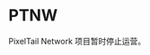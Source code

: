 # PTNW

PixelTail Network 项目暂时停止运营。

<!---
::: danger 请注意
**因无法满足 GDPR 条例，我们暂不向欧盟用户提供服务。**
:::

## PixelTailNetwork是什么

**PixelTailNetwork** (以下简称「**PTNW**」) 是以服务器运维、网站运维、Minecraft服务端制作、Spigot插件制作等项目为主要业务的PixelTail下属组织，中文名为**像素尾巴互联网络**。PTNW是一个技术导向的组织，在我们的人员筛选中人品是第一位，其次便是技术力。

::: info
我们暂时只对像素尾巴以其下属组织提供服务。
:::

PTNW正式建立于2021年2月，而实际上PTNW从2020年9月就已经开始对PixelTail提供服务。

## 为什么要建立PTNW

「**稳定**」是我们的最高追求。PTNW坚持以稳定、开放和无限制作为我们提供服务的原则。

PTNW希望为用户提供接近完美的服务，希望能为用户提供多样的服务。

PTNW为像素尾巴已经提供了PixelTail Wiki和游戏服务端运维服务、将要提供像素尾巴官网运维服务、未来还计划提供像素尾巴独立问卷系统的运维服务，有可能的话我们还会运维属于PixelTail的论坛。

## PTNW的运作方式

PTNW作为像素尾巴的下属机构，受像素尾巴管理组领导，在管理组的监督下与第三方开展合作。

PTNW认为满足像素尾巴对技术相关的所有需求是PTNW的首要目标，同时这也是至今PTNW存在的全部价值。

## PTNW现有成员名单

|名字/ID|成员等级|
| :-----------: | :---: |
|夏至/0wbillw0|L0|
|泯默/Vikot106|L0|
|澜羽/LY_LanYu|L0|
|银魂/Silver|L4|
|四水/|L4|
|黑月/|L4|
|德法/DeFeck|L5|
|秦/|L5|
|/window|L5|
|ww|L5|

## PTNW成员权益与等级

**可以通过晋升获得的成员等级**
|成员等级\成员权益|公网IP端口|云盘空间|小型服务器|问卷审核权|
| :------------: | :-----------: |:-----------: | :-----------: | :-----------: | 
|L1|√|√|√|√|
|L2|/|√|√|√|
|L3|/|√|/|√|
|L4|/|/|/|√|
|L5（旁观权限组）|/|/|/|/|

L5介绍：为了使PTNW正式成员之外的各界人士了解PTNW的运行方式、状况，PTNW会不定期开放一些名额，这些人员可以了解到PTNW的工作情况以及一些项目的最新进展。
问卷审核权介绍：可以审核PTNW的准入问卷，在人员招新中做出有实际作用的决策
云盘空间：是根据使用的量活动变化的不固定可用空间
小型服务器：需要成员主动申请，根据申请下发合理规模的服务器
公网IP端口：单个成员可用申请调用2个端口，但不能用于http的传输

**特殊成员等级**（无法通过晋升获得的成员等级，即伙伴等级）
PTNW需要与其他组织开展合作，这些合作伙伴将被划分至此
|伙伴等级\伙伴权益|定期的运行赞助|独立专用的服务器|
| :-----------: | :-----------: |:-----------: |
|LA|√|√|
|LB-Q|√|/|
|LB-N|/|√|
|LC|/|/|

注：LB-Q/N是同级但权益不同的两个权限组

## 成为PTNW成员的方式

我们会定期开放PTNW准入问卷，如果你通过了我们的准入问卷，你将有机会成为PTNW成员，当我们开启准入问卷时，我们会在像素尾巴旗下各个平台进行广播
我们也长期开启邀请制，你可以通过你的人脉加入我们

## PTNW的政策条款 

如果您使用了由PTNW提供的服务，我们将默认您同意以下政策以及条款：

### 用户服务条款

  ::: tip 注：

  感谢使用 PixelTailNetwork 提供的服务！本《用户服务条款》（以下简称“本条款”）是用户（以下简称“用户”或“你”）与 PixelTailNetwork（以下简称“我们”）之间的服务条款和免责声明，约束 PixelTailNetwork 与你之间的关系。请在使用 PixelTailNetwork 的服务前仔细阅读本条款，我们默认注册即是同意并接受本条款。

  用户在使用我们提供的服务或产品的过程中应遵守本条款。若用户在使用中出现相关争议，将按照本条款解决；若存在其他附加条款，则按照附加条款解决。

  我们保留在不通知用户的前提下，随时变更本条款及其附加条款的权利，条款变更对所有用户均生效。如果用户不接受变更后的条款，应立即停止使用 PixelTailNetwork 的服务并删除相关账号。

  本条款的最终解释权归 PixelTailNetwork 所有。

  :::

  在使用 PixelTailNetwork 提供的服务的过程中，你不能做以下这些事：

  - 发布中国大陆禁止的内容，包括但不限于黄、赌、毒等内容；
  - 发布擦边球内容；
  - 任何中国大陆相关法律法规禁止的用途；
  - 其他滥用用途。

  PixelTailNetwork 将会定期进行相关审查，若发现违反本条款中规定的内容，我们有权在不做任何通知的情况下，立即封禁或删除账号与对应的内容并拒绝提供任何形式的补偿，并积极配合有关部门调查。

  你可以在任何情况下停止使用我们提供的服务，我们也可能随时终止向你提供服务。

  我们在提供服务时将会尽力尽到我们的责任和义务，但我们无法做出任何承诺。

  PixelTailNetwork 提供的服务可能会显示一些并非来自 PixelTailNetwork 的内容。这些内容由其来源承担全部责任。我们可能会审查这些内容，但这并不表示我们必然会审查内容。

  我们不会，在任何情况下，以任何形式，对任何原因导致的无法访问（使用）或数据丢失进行赔偿。

### 隐私政策

  ::: tip 注：

  在使用 PixelTailNetwork 提供的服务的过程中，PixelTailNetwork（以下简称“我们”）可能会收集用户（以下简称“你”）的一些隐私信息（以下简称“信息”）。我们十分重视你的信息的安全，这份声明将阐述我们为何、如何使用、存储和保护你的信息。

  除非另有规定，这份隐私声明适用于你与 PixelTailNetwork 之间的一切活动。我们可能会在不通知你的情况下变更这份声明，声明变更对所有用户都生效。如果用户不接受变更后的条款，应立即停止使用 PixelTailNetwork 的服务并删除相关账号。

  本声明的最终解释权归 PixelTailNetwork 所有。

  :::

  我们将会主动收集以下信息：

  - **用户名、角色名、邮箱地址、密码**：我们需要这些信息来识别用户身份，这是我们提供服务的基础；
  - **IP 地址**：我们需要记录 IP 地址来防止攻击和滥用，进行数据分析和调查，并更好地提供服务；
  - **来自第三方的部分信息**：我们需要这些信息来识别用户身份，进行数据分析和调查，并更好地提供服务；
  - **其它必须收集的信息**：为了提供服务，我们必须收集这些信息。

  实际上，你并不是一定要提供这些信息，但在大多数情况下，如果你不提供这些信息，我们将无法为你提供服务。

  我们将遵循最小化原则来收集信息，即只收集必要的信息。

  部分信息可能由第三方在经过或未经过你同意的情况下提供（比如第三方 OAuth 登录中请求得到的用户信息）。我们只会向第三方请求我们需要的信息，但第三方最终提供给我们哪些信息，将由对应的主体决定。

  在大多数情况下，我们只会使用你的信息来提供尽可能好的服务，并不断改进我们提供的服务。我们也会使用你的信息进行数据分析和调查。

  为了提供服务，我们可能会使用你的信息来生成更多信息。尽管可能可以通过我们生成的这些信息在一定程度上识别用户身份，但其并不属于隐私信息。由于服务的特殊性，我们可能会对外公开这些信息。

  为了更好地提供服务，我们可能会在未经过你的允许的情况下将你的一些信息提供给第三方，但我们只会提供尽可能少的信息。我们将尽力保证第三方按照其隐私政策和有关法律法规处理你的信息。

  保护用户的信息不被非法获取是我们的义务。除非经过你的允许，或PixelTailNetwork与其它主体合并，或受到不可抗力的影响，我们不会主动在非必要的情况下将你的信息披露给第三方，也不会出于任何目的将你的信息售卖给第三方。

  尽管我们可能会存储你的信息，但你仍然具有你的信息的所有权。在大多数情况下，我们只会在有需要时获取和存储你的信息，在使用完毕后会立即删除没有必要保留的信息。

  你可以随时联系我们删除你的信息，但我们也有权拒绝处理任何不合理的删除信息的请求。如果我们认为删除信息将会导致我们无法正常为你和其他用户提供服务，我们也有可能拒绝你的删除信息的请求。尽管我们可以删除我们存储的信息，但这并不代表我们能要求第三方删除其存储的信息。

  部分信息在被删除后，可能会被重新获取或生成。

--->



